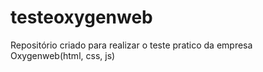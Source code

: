 # testeoxygenweb
Repositório criado para realizar o teste pratico da empresa Oxygenweb(html, css, js)
